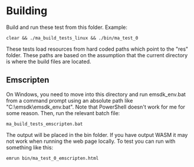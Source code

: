 Building
========
Build and run these test from this folder. Example:

    clear && ./ma_build_tests_linux && ./bin/ma_test_0
    
These tests load resources from hard coded paths which point to the "res" folder. These
paths are based on the assumption that the current directory is where the build files
are located.

Emscripten
----------
On Windows, you need to move into this directory and run emsdk_env.bat from a command
prompt using an absolute path like "C:\emsdk\emsdk_env.bat". Note that PowerShell doesn't
work for me for some reason. Then, run the relevant batch file:

    ma_build_tests_emscripten.bat
    
The output will be placed in the bin folder. If you have output WASM it may not work when
running the web page locally. To test you can run with something like this:

    emrun bin/ma_test_0_emscripten.html
